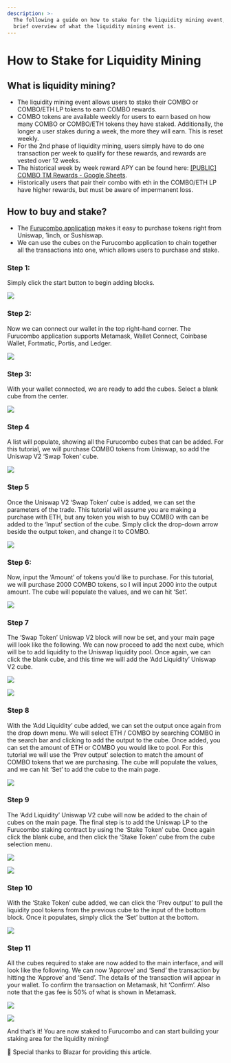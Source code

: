 ```yaml
---
description: >-
  The following a guide on how to stake for the liquidity mining event, and a
  brief overview of what the liquidity mining event is.
---
```


# How to Stake for Liquidity Mining

## **What is liquidity mining?**

* The liquidity mining event allows users to stake their COMBO or COMBO/ETH LP tokens to earn COMBO rewards.
* COMBO tokens are available weekly for users to earn based on how many COMBO or COMBO/ETH tokens they have staked. Additionally, the longer a user stakes during a week, the more they will earn. This is reset weekly.
* For the 2nd phase of liquidity mining, users simply have to do one transaction per week to qualify for these rewards, and rewards are vested over 12 weeks.
* The historical week by week reward APY can be found here: [\[PUBLIC\] COMBO TM Rewards - Google Sheets](https://docs.google.com/spreadsheets/d/1klbuACed44IA4mNUxx8Gcjc9zSg1ZzS2ni54XkKkK3k/edit#gid=1097834621).
* Historically users that pair their combo with eth in the COMBO/ETH LP have higher rewards, but must be aware of impermanent loss.

## **How to buy and stake?**

* The [Furucombo application](https://furucombo.app/) makes it easy to purchase tokens right from Uniswap, 1inch, or Sushiswap.
* We can use the cubes on the Furucombo application to chain together all the transactions into one, which allows users to purchase and stake.

### **Step 1:** 

Simply click the start button to begin adding blocks.

![](../../.gitbook/assets/b8443ec8c0f35836b32546d54351c5df4b64af06_2_1380x802.png)

### **Step 2:** 

Now we can connect our wallet in the top right-hand corner. The Furucombo application supports Metamask, Wallet Connect, Coinbase Wallet, Fortmatic, Portis, and Ledger.

![](../../.gitbook/assets/285dd08aa442135ae7cc6c4afd1520f97ba0716f_2_1380x672.png)

### **Step 3:** 

With your wallet connected, we are ready to add the cubes. Select a blank cube from the center.

![](../../.gitbook/assets/cab282acd49459912231399bceb5834f40f32658_2_1380x674.png)

### **Step 4**

A list will populate, showing all the Furucombo cubes that can be added. For this tutorial, we will purchase COMBO tokens from Uniswap, so add the Uniswap V2 ‘Swap Token’ cube.

![](../../.gitbook/assets/d12ddb5d76b617611483f2898a3a114e86795227_2_1380x672.png)

### **Step 5**

Once the Uniswap V2 ‘Swap Token’ cube is added, we can set the parameters of the trade. This tutorial will assume you are making a purchase with ETH, but any token you wish to buy COMBO with can be added to the ‘Input’ section of the cube. Simply click the drop-down arrow beside the output token, and change it to COMBO.

![](../../.gitbook/assets/c32483f10a8f370d0550a2cd70c49f890b973a05_2_1380x672.png)

### **Step 6:** 

Now, input the ‘Amount’ of tokens you’d like to purchase. For this tutorial, we will purchase 2000 COMBO tokens, so I will input 2000 into the output amount. The cube will populate the values, and we can hit ‘Set’.

![](../../.gitbook/assets/4f8abae819570b7d7d8b2a41be08da255c948b2a_2_1380x670.png)

### Step 7

The ‘Swap Token’ Uniswap V2 block will now be set, and your main page will look like the following. We can now proceed to add the next cube, which will be to add liquidity to the Uniswap liquidity pool. Once again, we can click the blank cube, and this time we will add the ‘Add Liquidity’ Uniswap V2 cube.

![](../../.gitbook/assets/e41f43672930746c4274f5806671950f0a21526b_2_1380x672.png)

![](../../.gitbook/assets/7931c2e29e1f7120e8dbb444223a912feb8f54da_2_1380x664%20%281%29.png)

### Step 8

With the ‘Add Liquidity’ cube added, we can set the output once again from the drop down menu. We will select ETH / COMBO by searching COMBO in the search bar and clicking to add the output to the cube. Once added, you can set the amount of ETH or COMBO you would like to pool. For this tutorial we will use the ‘Prev output’ selection to match the amount of COMBO tokens that we are purchasing. The cube will populate the values, and we can hit ‘Set’ to add the cube to the main page.

![](../../.gitbook/assets/edca2cea3388cbdce6a8a3697053b09ad264e47d_2_1380x668.png)

### Step 9

The ‘Add Liquidity’ Uniswap V2 cube will now be added to the chain of cubes on the main page. The final step is to add the Uniswap LP to the Furucombo staking contract by using the ‘Stake Token’ cube. Once again click the blank cube, and then click the ‘Stake Token’ cube from the cube selection menu.

![](../../.gitbook/assets/a981270bd3d53b4dddcb272d7996c9ed8a75086f_2_1380x662.png)

![](../../.gitbook/assets/86e0efa03d4bbdadb969f3bfa2b8d2ecb0a0c80b_2_1380x668.png)

### Step 10

With the ‘Stake Token’ cube added, we can click the ‘Prev output’ to pull the liquidity pool tokens from the previous cube to the input of the bottom block. Once it populates, simply click the ‘Set’ button at the bottom.

![](../../.gitbook/assets/0ab422620bf4880c278e747ba9920ea3c03a2ada_2_1380x672.png)

### Step 11

All the cubes required to stake are now added to the main interface, and will look like the following. We can now ‘Approve’ and ‘Send’ the transaction by hitting the ‘Approve’ and ‘Send’. The details of the transaction will appear in your wallet. To confirm the transaction on Metamask, hit ‘Confirm’. Also note that the gas fee is 50% of what is shown in Metamask.

![](../../.gitbook/assets/b593fecbfbee7f75c09e71043df841ebae05c2b0_2_1380x672.png)

![](../../.gitbook/assets/650a47427539bb7490b373ab921339bea467d9f0.png)

And that’s it! You are now staked to Furucombo and can start building your staking area for the liquidity mining!

🧊 Special thanks to Blazar for providing this article.

